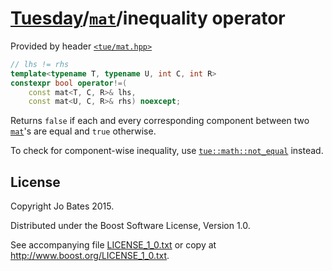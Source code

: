 [Tuesday](../../../README.md)/[`mat`](../../headers/mat.md)/inequality operator
===============================================================================
Provided by header [`<tue/mat.hpp>`](../../headers/mat.md)

```c++
// lhs != rhs
template<typename T, typename U, int C, int R>
constexpr bool operator!=(
    const mat<T, C, R>& lhs,
    const mat<U, C, R>& rhs) noexcept;
```

Returns `false` if each and every corresponding component between two
[`mat`](../../headers/mat.md)'s are equal and `true` otherwise.

To check for component-wise inequality, use
[`tue::math::not_equal`](../../functions/math/not_equal.md) instead.

License
-------
Copyright Jo Bates 2015.

Distributed under the Boost Software License, Version 1.0.

See accompanying file [LICENSE_1_0.txt](../../../LICENSE_1_0.txt) or copy at
http://www.boost.org/LICENSE_1_0.txt.
